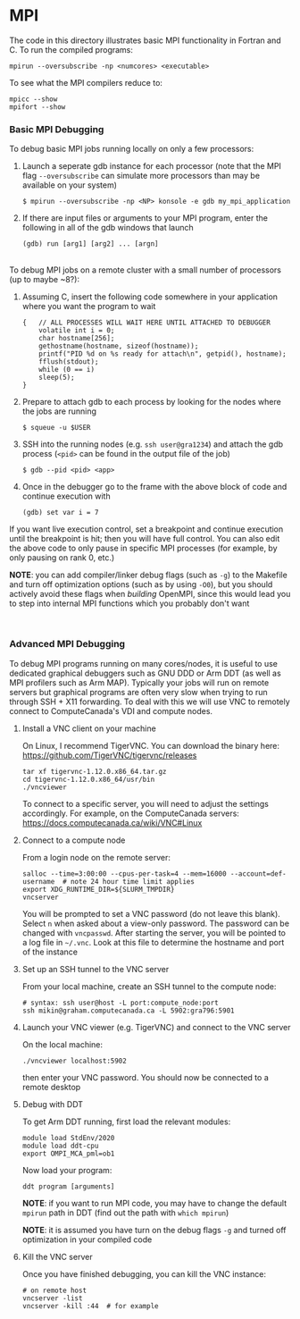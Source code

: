 # MPI

The code in this directory illustrates basic MPI functionality in Fortran and C. To run the compiled programs:
```
mpirun --oversubscribe -np <numcores> <executable>
```

To see what the MPI compilers reduce to:
```
mpicc --show
mpifort --show
```


### Basic MPI Debugging

To debug basic MPI jobs running locally on only a few processors:
1. Launch a seperate gdb instance for each processor (note that the MPI flag `--oversubscribe` can simulate more processors than may be available on your system)
   ```
   $ mpirun --oversubscribe -np <NP> konsole -e gdb my_mpi_application
   ```

2. If there are input files or arguments to your MPI program, enter the following in all of the gdb windows that launch
   ```
   (gdb) run [arg1] [arg2] ... [argn]
   ```

<br>To debug MPI jobs on a remote cluster with a small number of processors (up to maybe ~8?):
1. Assuming C, insert the following code somewhere in your application where you want the program to wait
   ```
   {   // ALL PROCESSES WILL WAIT HERE UNTIL ATTACHED TO DEBUGGER
       volatile int i = 0;
       char hostname[256];
       gethostname(hostname, sizeof(hostname));
       printf("PID %d on %s ready for attach\n", getpid(), hostname);
       fflush(stdout);
       while (0 == i)
       sleep(5);
   }
   ```

2. Prepare to attach gdb to each process by looking for the nodes where the jobs are running
   ```
   $ squeue -u $USER
   ```

3. SSH into the running nodes (e.g. `ssh user@gra1234`) and attach the gdb process (`<pid>` can be found in the output file of the job)
   ```
   $ gdb --pid <pid> <app>
   ```
  
4. Once in the debugger go to the frame with the above block of code and continue execution with
   ```
   (gdb) set var i = 7
   ```

If you want live execution control, set a breakpoint and continue execution until the breakpoint is hit; then you will have full control.  You can also edit the above code to only pause in specific MPI processes (for example, by only pausing on rank 0, etc.)

**NOTE**: you can add compiler/linker debug flags (such as `-g`) to the Makefile and turn off optimization options (such as by using `-O0`), but you should actively avoid these flags when *building* OpenMPI, since this would lead you to step into internal MPI functions which you probably don't want

<br>

### Advanced MPI Debugging

To debug MPI programs running on many cores/nodes, it is useful to use dedicated graphical debuggers such as GNU DDD or Arm DDT (as well as MPI profilers such as Arm MAP). Typically your jobs will run on remote servers but graphical programs are often very slow when trying to run through SSH + X11 forwarding. To deal with this we will use VNC to remotely connect to ComputeCanada's VDI and compute nodes.

1. Install a VNC client on your machine
    
    On Linux, I recommend TigerVNC. You can download the binary here: https://github.com/TigerVNC/tigervnc/releases
    ``` 
    tar xf tigervnc-1.12.0.x86_64.tar.gz
    cd tigervnc-1.12.0.x86_64/usr/bin
    ./vncviewer
    ```
    To connect to a specific server, you will need to adjust the settings accordingly. For example, on the ComputeCanada servers: https://docs.computecanada.ca/wiki/VNC#Linux


2. Connect to a compute node
    
    From a login node on the remote server:
    ```
    salloc --time=3:00:00 --cpus-per-task=4 --mem=16000 --account=def-username  # note 24 hour time limit applies
    export XDG_RUNTIME_DIR=${SLURM_TMPDIR}
    vncserver
    ```
    You will be prompted to set a VNC password (do not leave this blank). Select `n` when asked about a view-only password. The password can be changed with `vncpasswd`. After starting the server, you will be pointed to a log file in `~/.vnc`. Look at this file to determine the hostname and port of the instance


3. Set up an SSH tunnel to the VNC server

   From your local machine, create an SSH tunnel to the compute node:
   ```
   # syntax: ssh user@host -L port:compute_node:port
   ssh mikin@graham.computecanada.ca -L 5902:gra796:5901
   ```


4. Launch your VNC viewer (e.g. TigerVNC) and connect to the VNC server

   On the local machine:
   ```
   ./vncviewer localhost:5902
   ```
   then enter your VNC password. You should now be connected to a remote desktop


5. Debug with DDT

   To get Arm DDT running, first load the relevant modules:
   ```
   module load StdEnv/2020
   module load ddt-cpu
   export OMPI_MCA_pml=ob1
   ```
   Now load your program:
   ```
   ddt program [arguments]
   ```
   **NOTE**: if you want to run MPI code, you may have to change the default `mpirun` path in DDT (find out the path with `which mpirun`)
   
   **NOTE**: it is assumed you have turn on the debug flags `-g` and turned off optimization in your compiled code


6. Kill the VNC server

   Once you have finished debugging, you can kill the VNC instance:
   ```
   # on remote host
   vncserver -list
   vncserver -kill :44  # for example
   ```
